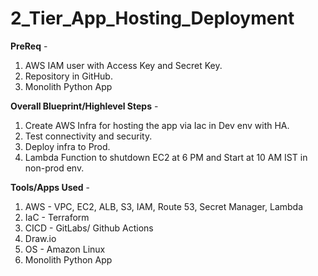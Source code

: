 # 2_Tier_App_Hosting_Deployment

**PreReq** -
1. AWS IAM user with Access Key and Secret Key.
2. Repository in GitHub.
3. Monolith Python App

**Overall Blueprint/Highlevel Steps** - 
1. Create AWS Infra for hosting the app via Iac in Dev env with HA.
2. Test connectivity and security.
3. Deploy infra to Prod.
4. Lambda Function to shutdown EC2 at 6 PM and Start at 10 AM IST in non-prod env.

**Tools/Apps Used** -
1. AWS - VPC, EC2, ALB, S3, IAM, Route 53, Secret Manager, Lambda
2. IaC - Terraform
3. CICD - GitLabs/ Github Actions
4. Draw.io
5. OS - Amazon Linux
6. Monolith Python App
